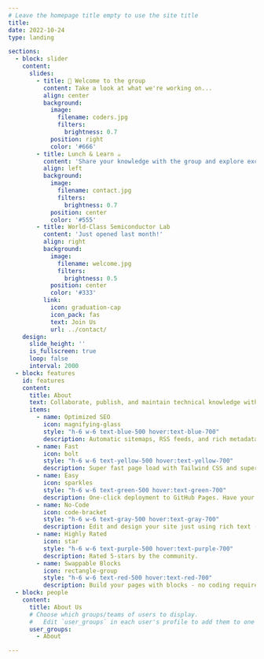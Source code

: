 ```yaml
---
# Leave the homepage title empty to use the site title
title:
date: 2022-10-24
type: landing

sections:
  - block: slider
    content:
      slides:
        - title: 👋 Welcome to the group
          content: Take a look at what we're working on...
          align: center
          background:
            image:
              filename: coders.jpg
              filters:
                brightness: 0.7
            position: right
            color: '#666'
        - title: Lunch & Learn ☕️
          content: 'Share your knowledge with the group and explore exciting new topics together!'
          align: left
          background:
            image:
              filename: contact.jpg
              filters:
                brightness: 0.7
            position: center
            color: '#555'
        - title: World-Class Semiconductor Lab
          content: 'Just opened last month!'
          align: right
          background:
            image:
              filename: welcome.jpg
              filters:
                brightness: 0.5
            position: center
            color: '#333'
          link:
            icon: graduation-cap
            icon_pack: fas
            text: Join Us
            url: ../contact/
    design:
      slide_height: ''
      is_fullscreen: true
      loop: false
      interval: 2000
  - block: features
    id: features
    content:
      title: About
      text: Collaborate, publish, and maintain technical knowledge with an all-in-one documentation site. Used by 100,000+ startups, enterprises, and researchers.
      items:
        - name: Optimized SEO
          icon: magnifying-glass
          style: "h-6 w-6 text-blue-500 hover:text-blue-700"
          description: Automatic sitemaps, RSS feeds, and rich metadata take the pain out of SEO and syndication.
        - name: Fast
          icon: bolt
          style: "h-6 w-6 text-yellow-500 hover:text-yellow-700"
          description: Super fast page load with Tailwind CSS and super fast site building with Hugo.
        - name: Easy
          icon: sparkles
          style: "h-6 w-6 text-green-500 hover:text-green-700"
          description: One-click deployment to GitHub Pages. Have your new website live within 5 minutes!
        - name: No-Code
          icon: code-bracket
          style: "h-6 w-6 text-gray-500 hover:text-gray-700"
          description: Edit and design your site just using rich text (Markdown) and configurable YAML parameters.
        - name: Highly Rated
          icon: star
          style: "h-6 w-6 text-purple-500 hover:text-purple-700"
          description: Rated 5-stars by the community.
        - name: Swappable Blocks
          icon: rectangle-group
          style: "h-6 w-6 text-red-500 hover:text-red-700"
          description: Build your pages with blocks - no coding required!
  - block: people
    content:
      title: About Us
      # Choose which groups/teams of users to display.
      #   Edit `user_groups` in each user's profile to add them to one or more of these groups.
      user_groups:
        - About

---
```

